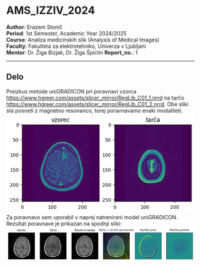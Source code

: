 # AMS_IZZIV_2024

**Author**: Erazem Stonič  
**Period**: 1st Semester, Academic Year 2024/2025  
**Course**: Analiza medicinskih slik (Analysis of Medical Images)  
**Faculty**: Fakulteta za elektrotehniko, Univerza v Ljubljani  
**Mentor**: Dr. Žiga Bizjak, Dr. Žiga Špiclin
**Report_no.**: 1

---

## Delo

Preizkus metode uniGRADICON pri poravnavi vzorca
https://www.hgreer.com/assets/slicer_mirror/RegLib_C01_1.nrrd
na tarčo
https://www.hgreer.com/assets/slicer_mirror/RegLib_C01_2.nrrd.
Obe sliki sta posneti z magnetno resonanco, torej poravnavamo enaki modaliteti.
![Test in referenca](/images/rep_1_im_1.png)
Za poravnavo sem uporabil v naprej natrenirani model uniGRADICON.       
Rezultat poravnave je prikazan na spodnji sliki:
![Rezultat](/images/rep_1_im_2.png)
